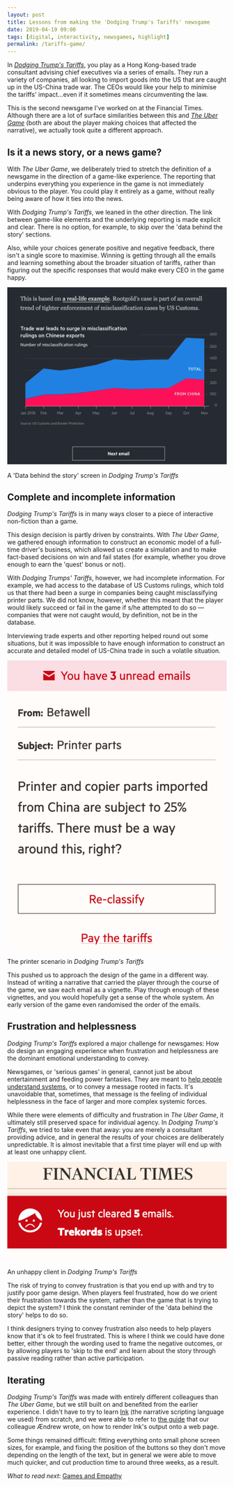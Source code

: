 ```yaml
---
layout: post
title: Lessons from making the 'Dodging Trump's Tariffs' newsgame
date: 2019-04-19 09:00
tags: [digital, interactivity, newsgames, highlight]
permalink: /tariffs-game/
---
```

In _[Dodging Trump's Tariffs](https://ig.ft.com/trump-china-tariffs/)_, you play as a Hong Kong-based trade consultant advising chief executives via a series of emails. They run a variety of companies, all looking to import goods into the US that are caught up in the US-China trade war. The CEOs would like your help to minimise the tariffs' impact&hellip;even if it sometimes means circumventing the law.

This is the second newsgame I've worked on at the Financial Times. Although there are a lot of surface similarities between this and _[The Uber Game](https://ig.ft.com/uber-game/)_ (both are about the player making choices that affected the narrative), we actually took quite a different approach.

## Is it a news story, or a news game?

With _The Uber Game_, we deliberately tried to stretch the definition of a newsgame in the direction of a game-like experience. The reporting that underpins everything you experience in the game is not immediately obvious to the player. You could play it entirely as a game, without really being aware of how it ties into the news.

With _Dodging Trump's Tariffs_, we leaned in the other direction. The link between game-like elements and the underlying reporting is made explicit and clear. There is no option, for example, to skip over the 'data behind the story' sections. 

Also, while your choices generate positive and negative feedback, there isn't a single score to maximise. Winning is getting through all the emails and learning something about the broader situation of tariffs, rather than figuring out the specific responses that would make every CEO in the game happy.

![](/images/data-behind.png)
<p class="caption">A 'Data behind the story' screen in <i>Dodging Trump's Tariffs</i></p>

## Complete and incomplete information

_Dodging Trump's Tariffs_ is in many ways closer to a piece of interactive non-fiction than a game. 

This design decision is partly driven by constraints. With _The Uber Game_, we gathered enough information to construct an economic model of a full-time driver's business, which allowed us create a simulation and to make fact-based decisions on win and fail states (for example, whether you drove enough to earn the 'quest' bonus or not).

With _Dodging Trumps' Tariffs_, however, we had incomplete information. For example, we had access to the database of US Customs rulings, which told us that there had been a surge in companies being caught misclassifying printer parts. We did not know, however, whether this meant that the player would likely succeed or fail in the game if s/he attempted to do so &mdash; companies that were not caught would, by definition, not be in the database.  

Interviewing trade experts and other reporting helped round out some situations, but it was impossible to have enough information to construct an accurate and detailed model of US-China trade in such a volatile situation.

![](/images/printers.png)
<p class="caption">The printer scenario in <i>Dodging Trump's Tariffs</i></p>

This pushed us to approach the design of the game in a different way. Instead of writing a narrative that carried the player through the course of the game, we saw each email as a vignette. Play through enough of these vignettes, and you would hopefully get a sense of the whole system. An early version of the game even randomised the order of the emails.    

## Frustration and helplessness

_Dodging Trump's Tariffs_ explored a major challenge for newsgames: How do design an engaging experience when frustration and helplessness are the dominant emotional understanding to convey. 

Newsgames, or 'serious games' in general, cannot just be about entertainment and feeding power fantasies. They are meant to [help people understand systems](https://www.blasttheory.co.uk/the-power-of-games-operation-black-antler/), or to convey a message rooted in facts. It's unavoidable that, sometimes, that message is the feeling of individual helplessness in the face of larger and more complex systemic forces.

While there were elements of difficulty and frustration in _The Uber Game_, it ultimately still preserved space for individual agency. In _Dodging Trump's Tariffs_, we tried to take even that away: you are merely a consultant providing advice, and in general the results of your choices are deliberately unpredictable. It is almost inevitable that a first time player will end up with at least one unhappy client.

![](/images/unhappy.png)
<p class="caption">An unhappy client in <i>Dodging Trump's Tariffs</i></p>

The risk of trying to convey frustration is that you end up with and try to justify poor game design. When players feel frustrated, how do we orient their frustration towards the system, rather than the game that is trying to depict the system? I think the constant reminder of the 'data behind the story' helps to do so. 

I think designers trying to convey frustration also needs to help players know that it's ok to feel frustrated. This is where I think we could have done better, either through the wording used to frame the negative outcomes, or by allowing players to 'skip to the end' and learn about the story through passive reading rather than active participation.

## Iterating 

_Dodging Trump's Tariffs_ was made with entirely different colleagues than _The Uber Game_, but we still built on and benefited from the earlier experience. I didn't have to try to learn [Ink](https://www.inklestudios.com/ink/) (the narrative scripting language we used) from scratch, and we were able to refer to [the guide]((https://medium.com/journocoders/create-a-news-game-with-ink-react-and-redux-part-i-scripting-in-inky-fba5f681601c)) that our colleague Ændrew wrote, on how to render Ink's output onto a web page.

Some things remained difficult: fitting everything onto small phone screen sizes, for example, and fixing the position of the buttons so they don't move depending on the length of the text, but in general we were able to move much quicker, and cut production time to around three weeks, as a result.

*What to read next*: [Games and Empathy](/newsgames/)